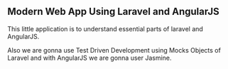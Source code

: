 ## Modern Web App Using Laravel and AngularJS

This little application is to understand essential parts of laravel
and AngularJS.

Also we are gonna use Test Driven Development using Mocks Objects of Laravel
and with AngularJS we are gonna user Jasmine.